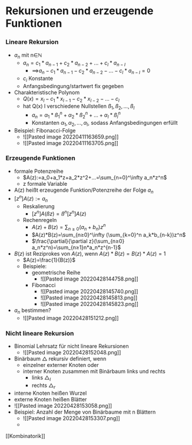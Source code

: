 # Rekursionen und erzeugende Funktionen
### Lineare Rekursion
+ $a_n$ mit n∈ℕ
	+ $a_n=c_1*a_{n-1}+c_2*a_{n-2}+...+c_l*a_{n-l}$
		+  ==>$a_n-c_1*a_{n-1}-c_2*a_{n-2}-...-  c_l*a_{n-l}=0$
	+ $c_i$ Konstante
	+ Anfangsbedingung/startwert fix gegeben
+ Charakteristische Polynom
	+  $Q(x)=x_l-c_1*x_{l-1}-c_2*x_{l-2}-...-c_l$
	+  hat Q(x) l verschiedene Nullstellen $ß_1,ß_2,...,ß_l$
		+  $a_n=α_1*ß^n_1+α_2*ß^n_2+...+α_l*ß^n_l$
		+  Konstanten $α_1, α_2,...,α_l$, sodass Anfangsbedingungen erfüllt
+  Beispiel: Fibonacci-Folge
	+ ![[Pasted image 20220411163659.png]]
	+ ![[Pasted image 20220411163705.png]]

### Erzeugende Funktionen
+ formale Potenzreihe
	+ $A(z):=a_0+a_1*z+a_2*z^2+...=\sum_{n=0}^\infty a_n*z^n$
	+ z formale Variable
+ A(z) heißt erzeugende Funktion/Potenzreihe der Folge $a_n$
+ $[z^n]A(z):=a_n$
	+ Reskalierung
		+ $[z^n]A(ßz)=ß^n[z^n]A(z)$
	+ Rechenregeln
		+ $A(z)+B(z)=\sum_{n≥0} (a_n+b_n)z^n$
		+ $A(z)*B(z)=\sum_{n≥0}^\infty (\sum_{k=0}^n a_k*b_{n-k})z^n$
		+ $\frac{\partial}{\partial z}(\sum_{n≥0} a_n*z^n)=\sum_{n≥1}n*a_n*z^{n-1}$
+ $B(z)$ ist Reziprokes von $A(z)$, wenn $A(z)*B(z)=B(z)*A(z)=1$
	+ $A(z)=\frac{1}{B(z)}$
	+ Beispiele:
		+ geometrische Reihe
			+ ![[Pasted image 20220428144758.png]]
		+ Fibonacci
			+ ![[Pasted image 20220428145740.png]]
			+ ![[Pasted image 20220428145813.png]]
			+ ![[Pasted image 20220428145823.png]]
+ $a_n$ bestimmen?
	+ ![[Pasted image 20220428151212.png]]

### Nicht lineare Rekursion
+ Binomial Lehrsatz für nicht lineare Rekursionen
	+ ![[Pasted image 20220428152048.png]]
+ Binärbaum △ rekursiv definiert, wenn
	+ einzelner externer Knoten oder
	+ interner Knoten zusammen mit Binärbaum links und rechts 
		+ links $△_l$
		+ rechts $△_r$
+ interne Knoten heißen Wurzel
+ externe Knoten heißen Blätter
+ ![[Pasted image 20220428153058.png]]
+ Beispiel: Anzahl der Menge von Binärbaume mit n Blättern
	+ ![[Pasted image 20220428153307.png]]
	+ 

[[Kombinatorik]]